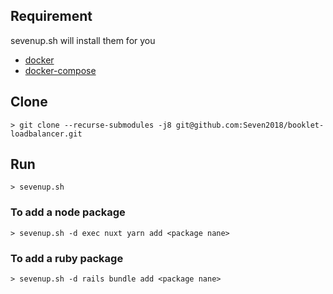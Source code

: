 
## Requirement
sevenup.sh will install them for you
* [docker](https://docs.docker.com/get-docker/)
* [docker-compose](https://docs.docker.com/compose/install/)

## Clone
```shell
> git clone --recurse-submodules -j8 git@github.com:Seven2018/booklet-loadbalancer.git
```
## Run
```shell
> sevenup.sh
```

### To add a node package
```shell
> sevenup.sh -d exec nuxt yarn add <package nane>
```

### To add a ruby package
```shell
> sevenup.sh -d rails bundle add <package nane>
```
